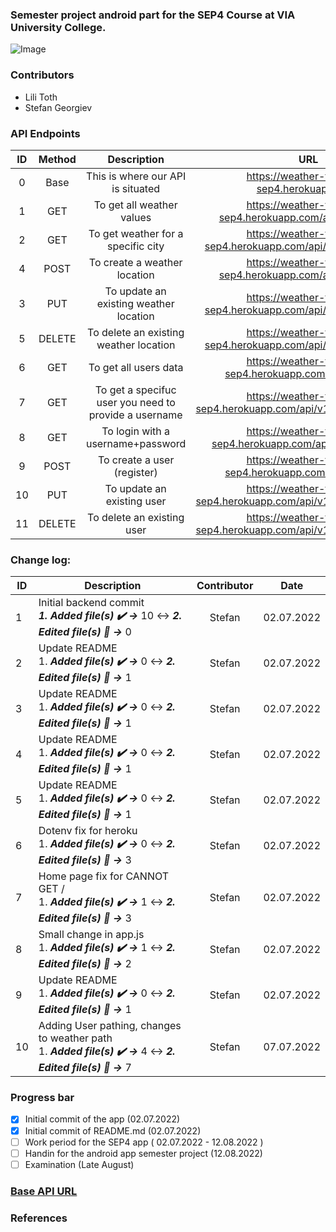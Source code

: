 ### Semester project android part for the SEP4 Course at VIA University College.

![Image](https://upload.wikimedia.org/wikipedia/commons/5/5d/VIA_UC_logo.png)

### Contributors

- Lili Toth
- Stefan Georgiev

### API Endpoints

| ID  | Method |                      Description                      |                                 URL                                  |
| :-: | :----: | :---------------------------------------------------: | :------------------------------------------------------------------: |
|  0  |  Base  |           This is where our API is situated           |             https://weather-forecast-sep4.herokuapp.com/             |
|  1  |  GET   |               To get all weather values               |     https://weather-forecast-sep4.herokuapp.com/api/v1/weather/      |
|  2  |  GET   |          To get weather for a specific city           |  https://weather-forecast-sep4.herokuapp.com/api/v1/weather/{city}/  |
|  4  |  POST  |             To create a weather location              |     https://weather-forecast-sep4.herokuapp.com/api/v1/weather/      |
|  3  |  PUT   |        To update an existing weather location         |  https://weather-forecast-sep4.herokuapp.com/api/v1/weather/{city}/  |
|  5  | DELETE |        To delete an existing weather location         |  https://weather-forecast-sep4.herokuapp.com/api/v1/weather/{city}/  |
|  6  |  GET   |                 To get all users data                 |      https://weather-forecast-sep4.herokuapp.com/api/v1/users/       |
|  7  |  GET   | To get a specifuc user you need to provide a username | https://weather-forecast-sep4.herokuapp.com/api/v1/users/{username}/ |
|  8  |  GET   |           To login with a username+password           |   https://weather-forecast-sep4.herokuapp.com/api/v1/users/login/    |
|  9  |  POST  |              To create a user (register)              |      https://weather-forecast-sep4.herokuapp.com/api/v1/users/       |
| 10  |  PUT   |              To update an existing user               | https://weather-forecast-sep4.herokuapp.com/api/v1/users/{username}/ |
| 11  | DELETE |              To delete an existing user               | https://weather-forecast-sep4.herokuapp.com/api/v1/users/{username}/ |

### Change log:

| ID  | Description                                                                                                          | Contributor |    Date    |
| --- | -------------------------------------------------------------------------------------------------------------------- | :---------: | :--------: |
| 1   | Initial backend commit <br> **_1. Added file(s) ✔️ ->_** 10 ↔️ **_2. Edited file(s) 📝 ->_** 0                       |   Stefan    | 02.07.2022 |
| 2   | Update README <br/> 1. **_Added file(s) ✔️ ->_** 0 ↔️ **_2. Edited file(s) 📝 ->_** 1                                |   Stefan    | 02.07.2022 |
| 3   | Update README <br/> 1. **_Added file(s) ✔️ ->_** 0 ↔️ **_2. Edited file(s) 📝 ->_** 1                                |   Stefan    | 02.07.2022 |
| 4   | Update README <br/> 1. **_Added file(s) ✔️ ->_** 0 ↔️ **_2. Edited file(s) 📝 ->_** 1                                |   Stefan    | 02.07.2022 |
| 5   | Update README <br/> 1. **_Added file(s) ✔️ ->_** 0 ↔️ **_2. Edited file(s) 📝 ->_** 1                                |   Stefan    | 02.07.2022 |
| 6   | Dotenv fix for heroku <br/> 1. **_Added file(s) ✔️ ->_** 0 ↔️ **_2. Edited file(s) 📝 ->_** 3                        |   Stefan    | 02.07.2022 |
| 7   | Home page fix for CANNOT GET / <br/> 1. **_Added file(s) ✔️ ->_** 1 ↔️ **_2. Edited file(s) 📝 ->_** 3               |   Stefan    | 02.07.2022 |
| 8   | Small change in app.js <br/> 1. **_Added file(s) ✔️ ->_** 1 ↔️ **_2. Edited file(s) 📝 ->_** 2                       |   Stefan    | 02.07.2022 |
| 9   | Update README <br/> 1. **_Added file(s) ✔️ ->_** 0 ↔️ **_2. Edited file(s) 📝 ->_** 1                                |   Stefan    | 02.07.2022 |
| 10  | Adding User pathing, changes to weather path <br/> 1. **_Added file(s) ✔️ ->_** 4 ↔️ **_2. Edited file(s) 📝 ->_** 7 |   Stefan    | 07.07.2022 |

### Progress bar

- [x] Initial commit of the app (02.07.2022)
- [x] Initial commit of README.md (02.07.2022)
- [ ] Work period for the SEP4 app ( 02.07.2022 - 12.08.2022 )
- [ ] Handin for the android app semester project (12.08.2022)
- [ ] Examination (Late August)

### [Base API URL](https://weather-forecast-sep4.herokuapp.com/)

### References
